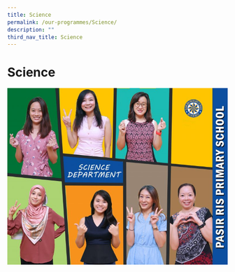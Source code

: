 ```yaml
---
title: Science
permalink: /our-programmes/Science/
description: ""
third_nav_title: Science
---
```

# **Science**

![](/images/SCIENCE-DEPT-updated-768x614.jpg)